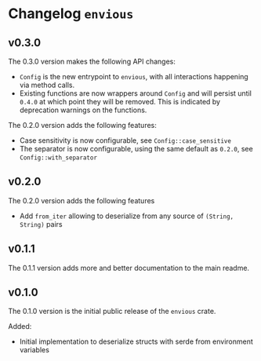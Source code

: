 # Changelog `envious`

## v0.3.0

The 0.3.0 version makes the following API changes:

- `Config` is the new entrypoint to `envious`, with all interactions happening via method calls.
- Existing functions are now wrappers around `Config` and will persist until `0.4.0` at which point they will be removed. This is indicated by deprecation warnings on the functions.

The 0.2.0 version adds the following features:

- Case sensitivity is now configurable, see `Config::case_sensitive`
- The separator is now configurable, using the same default as `0.2.0`, see `Config::with_separator`

## v0.2.0

The 0.2.0 version adds the following features

- Add `from_iter` allowing to deserialize from any source of `(String, String)` pairs

## v0.1.1

The 0.1.1 version adds more and better documentation to the main readme.

## v0.1.0

The 0.1.0 version is the initial public release of the `envious` crate.

Added:

- Initial implementation to deserialize structs with serde from environment variables
